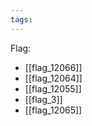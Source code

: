 ```yaml
---
tags:
---
```

Flag:
- [[flag_12066]]
- [[flag_12064]]
- [[flag_12055]]
- [[flag_3]]
- [[flag_12065]]

